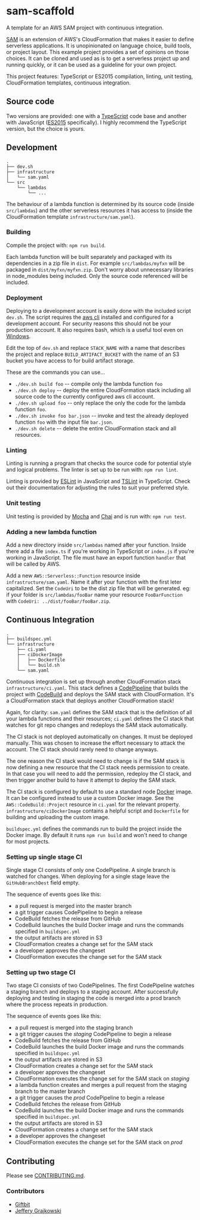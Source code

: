 # sam-scaffold
A template for an AWS SAM project with continuous integration.

[SAM](https://github.com/awslabs/serverless-application-model/blob/master/versions/2016-10-31.md) is an extension of AWS's CloudFormation that makes it easier to define serverless applications.  It is unopinionated on language choice, build tools, or project layout.  This example project provides a set of opinions on those choices.  It can be cloned and used as is to get a serverless project up and running quickly, or it can be used as a guideline for your own project.

This project features:  TypeScript or ES2015 compilation, linting, unit testing, CloudFormation templates, continuous integration.

## Source code

Two versions are provided: one with a [TypeScript](https://www.typescriptlang.org/) code base and another with JavaScript ([ES2015](https://en.wikipedia.org/wiki/ECMAScript#6th_Edition_-_ECMAScript_2015) specifically).  I highly recommend the TypeScript version, but the choice is yours.

## Development

```
.
├── dev.sh
├── infrastructure
│   └── sam.yaml
└── src
    └── lambdas
        └── ...
```

The behaviour of a lambda function is determined by its source code (inside `src/lambdas`) and the other serverless resources it has access to (inside the CloudFormation template `infrastructure/sam.yaml`).

### Building

Compile the project with: `npm run build`.

Each lambda function will be built separately and packaged with its dependencies in a zip file in `dist`.  For example `src/lambdas/myfxn` will be packaged in `dist/myfxn/myfxn.zip`.  Don't worry about unnecessary libraries in node_modules being included.  Only the source code referenced will be included.

### Deployment

Deploying to a development account is easily done with the included script `dev.sh`.  The script requires the [aws cli](https://aws.amazon.com/cli/) installed and configured for a development account.  For security reasons this should not be your production account.  It also requires bash, which is a useful tool even on [Windows](http://stackoverflow.com/questions/36352627/how-to-enable-bash-in-windows-10-developer-preview).
 
Edit the top of `dev.sh` and replace `STACK_NAME` with a name that describes the project and replace `BUILD_ARTIFACT_BUCKET` with the name of an S3 bucket you have access to for build artifact storage.

These are the commands you can use...

- `./dev.sh build foo` -- compile only the lambda function `foo`
- `./dev.sh deploy` -- deploy the entire CloudFormation stack including all source code to the currently configured aws cli account.
- `./dev.sh upload foo` -- only replace the only the code for the lambda function `foo`.
- `./dev.sh invoke foo bar.json` -- invoke and test the already deployed function `foo` with the input file `bar.json`.
- `./dev.sh delete` -- delete the entire CloudFormation stack and all resources.

### Linting

Linting is running a program that checks the source code for potential style and logical problems.  The linter is set up to be run with: `npm run lint`.

Linting is provided by [ESLint](http://eslint.org/) in JavaScript and [TSLint](https://palantir.github.io/tslint/) in TypeScript.  Check out their documentation for adjusting the rules to suit your preferred style.

### Unit testing

Unit testing is provided by [Mocha](https://mochajs.org/) and [Chai](http://chaijs.com/) and is run with: `npm run test`.  

### Adding a new lambda function

Add a new directory inside `src/lambdas` named after your function.  Inside there add a file `index.ts` if you're working in TypeScript or `index.js` if you're working in JavaScript.  The file must have an export function `handler` that will be called by AWS.

Add a new `AWS::Serverless::Function` resource inside `infrastructure/sam.yaml`.  Name it after your function with the first leter capitalized.  Set the `CodeUri` to be the dist zip file that will be generated.  eg: if your folder is `src/lambdas/fooBar` name your resource `FooBarFunction` with `CodeUri: ../dist/fooBar/fooBar.zip`.

## Continuous Integration

```
.
├── buildspec.yml
└── infrastructure
    ├── ci.yaml
    ├── ciDockerImage
    │   ├── Dockerfile
    │   └── build.sh
    └── sam.yaml
```

Continuous integration is set up through another CloudFormation stack `infrastructure/ci.yaml`.  This stack defines a [CodePipeline](http://docs.aws.amazon.com/codepipeline/latest/userguide/welcome.html) that builds the project with [CodeBuild](http://docs.aws.amazon.com/codebuild/latest/userguide/welcome.html) and deploys the SAM stack with CloudFormation.  It's a CloudFormation stack that deploys another CloudFormation stack!

Again, for clarity: `sam.yaml` defines the SAM stack that is the definition of all your lambda functions and their resources; `ci.yaml` defines the CI stack that watches for git repo changes and redeploys the SAM stack automatically.

The CI stack is not deployed automatically on changes.  It must be deployed manually.  This was chosen to increase the effort necessary to attack the account.  The CI stack should rarely need to change anyways.

The one reason the CI stack would need to change is if the SAM stack is now defining a new resource that the CI stack needs permission to create.  In that case you will need to add the permission, redeploy the CI stack, and then trigger another build to have it attempt to deploy the SAM stack.

The CI stack is configured by default to use a standard node [Docker](https://www.docker.com/) image.  It can be configured instead to use a custom Docker image.  See the `AWS::CodeBuild::Project` resource in `ci.yaml` for the relevant property.  `infrastructure/ciDockerImage` contains a helpful script and `Dockerfile` for building and uploading the custom image.

`buildspec.yml` defines the commands run to build the project inside the Docker image.  By default it runs `npm run build` and won't need to change for most projects.

### Setting up single stage CI

Single stage CI consists of only one CodePipeline.  A single branch is watched for changes.  When deploying for a single stage leave the `GitHubBranchDest` field empty.

The sequence of events goes like this:
- a pull request is merged into the master branch
- a git trigger causes CodePipeline to begin a release
- CodeBuild fetches the release from GitHub
- CodeBuild launches the build Docker image and runs the commands specified in `buildspec.yml`
- the output artifacts are stored in S3
- CloudFormation creates a change set for the SAM stack
- a developer approves the changeset
- CloudFormation executes the change set for the SAM stack

### Setting up two stage CI

Two stage CI consists of two CodePipelines.  The first CodePipeline watches a staging branch and deploys to a staging account.  After successfully deploying and testing in staging the code is merged into a prod branch where the process repeats in production.

The sequence of events goes like this:
- a pull request is merged into the staging branch
- a git trigger causes the *staging* CodePipeline to begin a release
- CodeBuild fetches the release from GitHub
- CodeBuild launches the build Docker image and runs the commands specified in `buildspec.yml`
- the output artifacts are stored in S3
- CloudFormation creates a change set for the SAM stack
- a developer approves the changeset
- CloudFormation executes the change set for the SAM stack on *staging*
- a lambda function creates and merges a pull request from the staging branch to the master branch
- a git trigger causes the *prod* CodePipeline to begin a release
- CodeBuild fetches the release from GitHub
- CodeBuild launches the build Docker image and runs the commands specified in `buildspec.yml`
- the output artifacts are stored in S3
- CloudFormation creates a change set for the SAM stack
- a developer approves the changeset
- CloudFormation executes the change set for the SAM stack on *prod*

## Contributing

Please see [CONTRIBUTING.md](CONTRIBUTING.md).

### Contributors
- [Giftbit](https://github.com/Giftbit)
- [Jeffery Grajkowski](https://github.com/pushplay/)
